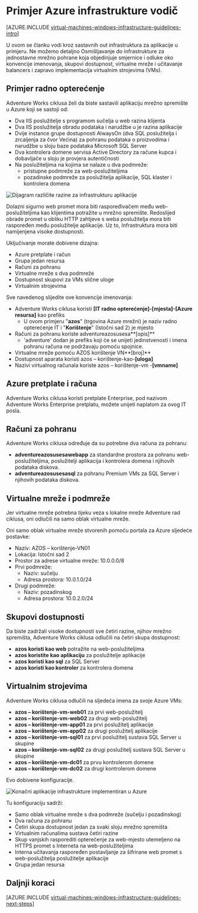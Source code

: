 <properties
    pageTitle="Primjer infrastrukture vodič | Microsoft Azure"
    description="Saznajte više o ključa dizajna i implementaciju smjernice za implementaciju infrastruktura za primjer servisu Azure."
    documentationCenter=""
    services="virtual-machines-windows"
    authors="iainfoulds"
    manager="timlt"
    editor=""
    tags="azure-resource-manager"/>

<tags
    ms.service="virtual-machines-windows"
    ms.workload="infrastructure-services"
    ms.tgt_pltfrm="vm-windows"
    ms.devlang="na"
    ms.topic="article"
    ms.date="09/08/2016"
    ms.author="iainfou"/>

# <a name="example-azure-infrastructure-walkthrough"></a>Primjer Azure infrastrukture vodič

[AZURE.INCLUDE [virtual-machines-windows-infrastructure-guidelines-intro](../../includes/virtual-machines-windows-infrastructure-guidelines-intro.md)] 

U ovom se članku vodi kroz sastavnih out infrastruktura za aplikacije u primjeru. Ne možemo detaljno Osmišljavanje do infrastrukture za jednostavne mrežno pohrane koja objedinjuje smjernice i odluke oko konvencije imenovanja, skupovi dostupnost, virtualne mreže i učitavanje balancers i zapravo implementacija virtualnim strojevima (VMs).


## <a name="example-workload"></a>Primjer radno opterećenje

Adventure Works ciklusa želi da biste sastavili aplikaciju mrežno spremište u Azure koji se sastoji od:

- Dva IIS poslužitelje s programom sučelja u web razina klijenta
- Dva IIS poslužitelja obradu podataka i narudžbe u je razina aplikacije
- Dvije instance grupe dostupnosti AlwaysOn (dva SQL poslužitelja i zrcaljenja za čvor Većina) za pohranu podataka o proizvodima i narudžbe u sloju baze podataka Microsoft SQL Server
- Dva kontrolera domene servisa Active Directory za račune kupca i dobavljače u sloju je provjera autentičnosti
- Na poslužiteljima na kojima se nalaze u dva podmreže:
    - pristupne podmreže za web-poslužiteljima 
    - pozadinske podmreže za poslužitelja aplikacije, SQL klaster i kontrolera domena

![Dijagram različite razine za infrastrukturu aplikacije](./media/virtual-machines-common-infrastructure-service-guidelines/example-tiers.png)

Dolazni sigurno web promet mora biti raspoređivačem među web-poslužiteljima kao klijentima potražite u mrežno spremište. Redoslijed obrade promet u obliku HTTP zahtjeve s weba poslužitelja mora biti raspoređen među poslužitelje aplikacije. Uz to, Infrastruktura mora biti namijenjena visoke dostupnosti.

Uključivanje morate dobivene dizajna:

- Azure pretplate i račun
- Grupa jedan resursa
- Računi za pohranu
- Virtualne mreže s dva podmreže
- Dostupnost skupovi za VMs slične uloge
- Virtualnim strojevima

Sve navedenog slijedite ove konvencije imenovanja:

- Adventure Works ciklusa koristi **[IT radno opterećenje]-[mjesta]-[Azure resursa]** kao prefiks
    - U ovom primjeru "**azos**" (trgovina Azure mrežni) je naziv radno opterećenje IT i "**Korištenje**" (Istočni sad 2) je mjesto
- Računi za pohranu koriste adventureazosusesa**[opis]**
    - 'adventure' dodan je prefiks koji će se unijeti jedinstvenosti i imena pohranu računa ne podržavaju pomoću spojnice.
- Virtualne mreže pomoću AZOS korištenje VN**[broj]**
- Dostupnost aparata koristi azos – korištenje-kao-**[uloga]**
- Nazivi virtualnog računala koriste azos – korištenje-vm -**[vmname]**


## <a name="azure-subscriptions-and-accounts"></a>Azure pretplate i računa

Adventure Works ciklusa koristi pretplate Enterprise, pod nazivom Adventure Works Enterprise pretplatu, možete unijeti naplatom za ovog IT posla.


## <a name="storage-accounts"></a>Računi za pohranu

Adventure Works ciklusa određuje da su potrebne dva računa za pohranu:

- **adventureazosusesawebapp** za standardne prostora za pohranu web-poslužiteljima, poslužitelji aplikacija i kontrolera domena i njihovih podataka diskova.
- **adventureazosusesasql** za pohranu Premium VMs za SQL Server i njihovih podataka diskova.


## <a name="virtual-network-and-subnets"></a>Virtualne mreže i podmreže

Jer virtualne mreže potrebna tijeku veza s lokalne mreže Adventure rad ciklusa, oni odlučili na samo oblak virtualne mreže.

Oni samo oblak virtualne mreže stvorenih pomoću portala za Azure sljedeće postavke:

- Naziv: AZOS – korištenje-VN01
- Lokacija: Istočni sad 2
- Prostor za adrese virtualne mreže: 10.0.0.0/8
- Prvi podmreže:
    - Naziv: sučelju
    - Adresa prostora: 10.0.1.0/24
- Drugi podmreže:
    - Naziv: pozadinskog
    - Adresa prostora: 10.0.2.0/24


## <a name="availability-sets"></a>Skupovi dostupnosti

Da biste zadržali visoke dostupnosti sve četiri razine, njihov mrežno spremišta, Adventure Works ciklusa odlučili na četiri skupa dostupnost:

- **azos koristi kao web** potražite na web-poslužiteljima
- **azos koristite kao aplikaciju** za poslužitelje aplikacije
- **azos koristi kao sql** za SQL Server
- **azos koristi kao kontroler** za kontrolera domena


## <a name="virtual-machines"></a>Virtualnim strojevima

Adventure Works ciklusa odlučili na sljedeća imena za svoje Azure VMs:

- **azos – korištenje-vm-web01** za prvi web-poslužitelj
- **azos – korištenje-vm-web02** za drugi web-poslužitelj
- **azos – korištenje-vm-app01** za prvi poslužitelj aplikacije
- **azos – korištenje-vm-app02** za drugi poslužitelj aplikacije
- **azos – korištenje-vm-sql01** za prvi poslužitelj sustava SQL Server u skupine
- **azos – korištenje-vm-sql02** za drugi poslužitelj sustava SQL Server u skupine
- **azos – korištenje-vm-dc01** za prvu kontrolerom domene
- **azos – korištenje-vm-dc02** za drugi kontrolerom domene

Evo dobivene konfiguracije.

![Konačni aplikacije infrastrukture implementiran u Azure](./media/virtual-machines-common-infrastructure-service-guidelines/example-config.png)

Tu konfiguraciju sadrži:

- Samo oblak virtualne mreže s dva podmreže (sučelju i pozadinskog)
- Dva računa za pohranu
- Četiri skupa dostupnost jedan za svaki sloju mrežno spremišta
- Virtualnim računalima sustava četiri razine
- Skup vanjskih rasporediti opterećenje za web-mjesto utemeljeno na HTTPS promet s Interneta na web-poslužiteljima
- Interna učitavanja raspoređen postavljanje za šifrirane web promet s web-poslužitelja poslužitelje aplikacije
- Grupa jedan resursa


## <a name="next-steps"></a>Daljnji koraci

[AZURE.INCLUDE [virtual-machines-windows-infrastructure-guidelines-next-steps](../../includes/virtual-machines-windows-infrastructure-guidelines-next-steps.md)] 